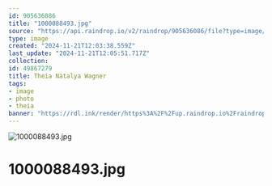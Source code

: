 ```yaml
---
id: 905636086
title: "1000088493.jpg"
source: "https://api.raindrop.io/v2/raindrop/905636086/file?type=image/jpeg"
type: image
created: "2024-11-21T12:03:38.559Z"
last_update: "2024-11-21T12:05:51.717Z"
collection:
id: 49867279
title: Theia Natalya Wagner
tags:
- image
- photo
- theia
banner: "https://rdl.ink/render/https%3A%2F%2Fup.raindrop.io%2Fraindrop%2Ffiles%2F905%2F636%2F086%2F1000088493.jpg"
---
```


![1000088493.jpg](https://rdl.ink/render/https%3A%2F%2Fup.raindrop.io%2Fraindrop%2Ffiles%2F905%2F636%2F086%2F1000088493.jpg)

# 1000088493.jpg

